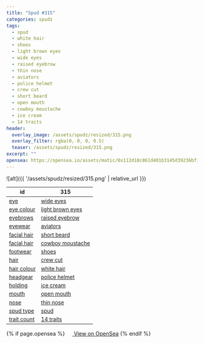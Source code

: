 ```yaml
---
title: "Spud #315"
categories: spudz
tags:
  - spud
  - white hair
  - shoes
  - light brown eyes
  - wide eyes
  - raised eyebrow
  - thin nose
  - aviators
  - police helmet
  - crew cut
  - short beard
  - open mouth
  - cowboy moustache
  - ice cream
  - 14 traits
header:
  overlay_image: /assets/spudz/resized/315.png
  overlay_filter: rgba(0, 0, 0, 0.5)
  teaser: /assets/spudz/resized/315.png
excerpt: ""
opensea: https://opensea.io/assets/matic/0x112d18c861d401b3145d39236bf149f01e18beed/315
---
```

![alt]({{ '/assets/spudz/resized/315.png' | relative_url }})

| id | 315 |
|-|-|
| <a href="/traits/eye/#trait-type">eye</a> | <a href="/traits/eye/wide-eyes/1/#trait">wide eyes</a> |
| <a href="/traits/eye-colour/#trait-type">eye colour</a> | <a href="/traits/eye-colour/light-brown-eyes/1/#trait">light brown eyes</a> |
| <a href="/traits/eyebrows/#trait-type">eyebrows</a> | <a href="/traits/eyebrows/raised-eyebrow/1/#trait">raised eyebrow</a> |
| <a href="/traits/eyewear/#trait-type">eyewear</a> | <a href="/traits/eyewear/aviators/1/#trait">aviators</a> |
| <a href="/traits/facial-hair/#trait-type">facial hair</a> | <a href="/traits/facial-hair/short-beard/1/#trait">short beard</a> |
| <a href="/traits/facial-hair/#trait-type">facial hair</a> | <a href="/traits/facial-hair/cowboy-moustache/1/#trait">cowboy moustache</a> |
| <a href="/traits/footwear/#trait-type">footwear</a> | <a href="/traits/footwear/shoes/1/#trait">shoes</a> |
| <a href="/traits/hair/#trait-type">hair</a> | <a href="/traits/hair/crew-cut/1/#trait">crew cut</a> |
| <a href="/traits/hair-colour/#trait-type">hair colour</a> | <a href="/traits/hair-colour/white-hair/1/#trait">white hair</a> |
| <a href="/traits/headgear/#trait-type">headgear</a> | <a href="/traits/headgear/police-helmet/1/#trait">police helmet</a> |
| <a href="/traits/holding/#trait-type">holding</a> | <a href="/traits/holding/ice-cream/1/#trait">ice cream</a> |
| <a href="/traits/mouth/#trait-type">mouth</a> | <a href="/traits/mouth/open-mouth/1/#trait">open mouth</a> |
| <a href="/traits/nose/#trait-type">nose</a> | <a href="/traits/nose/thin-nose/1/#trait">thin nose</a> |
| <a href="/traits/spud-type/#trait-type">spud type</a> | <a href="/traits/spud-type/spud/1/#trait">spud</a> |
| <a href="/traits/trait-count/#trait-type">trait count</a> | <a href="/traits/trait-count/14-traits/1/#trait">14 traits</a> |

{% if page.opensea %}
<a href="{{page.opensea}}" class="btn btn--info" onclick="window.open(this.href, '_blank'); return false;"><img src="/assets/images/opensea.svg" width="16px"><span>  View on OpenSea</span></a>
{% endif %}
